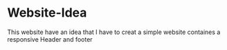 # Website-Idea
This website have an idea that I have to creat a simple website containes a responsive Header and footer
